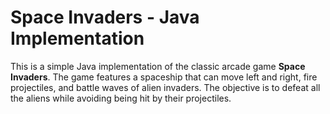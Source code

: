 # Space Invaders - Java Implementation

This is a simple Java implementation of the classic arcade game **Space Invaders**. The game features a spaceship that can move left and right, fire projectiles, and battle waves of alien invaders. The objective is to defeat all the aliens while avoiding being hit by their projectiles.
